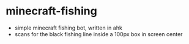 # minecraft-fishing
* simple minecraft fishing bot, written in ahk
* scans for the black fishing line inside a 100px box in screen center
